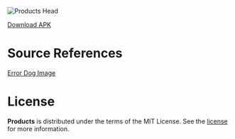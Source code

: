 ![Products Head](docs/head.png "Products Head")

[Download APK](https://alad1nks.github.io/pokemons/pokemons.apk)

# Source References

[Error Dog Image](https://memedia.ru/spec/antidogs.php)

# License

**Products** is distributed under the terms of the MIT License. See the [license](LICENSE) for more
information.
